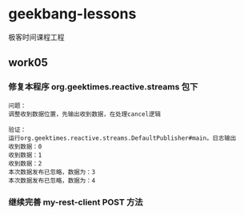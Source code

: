 # geekbang-lessons
极客时间课程工程

## work05

### 修复本程序 org.geektimes.reactive.streams 包下

```
问题：
调整收到数据位置，先输出收到数据，在处理cancel逻辑

验证：
运行org.geektimes.reactive.streams.DefaultPublisher#main，日志输出
收到数据：0
收到数据：1
收到数据：2
本次数据发布已忽略，数据为：3
本次数据发布已忽略，数据为：4

```

### 继续完善 my-rest-client POST 方法

```

```



